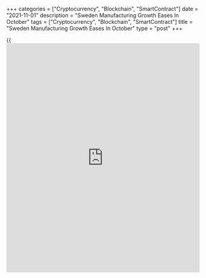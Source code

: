 +++
categories = ["Cryptocurrency", "Blockchain", "SmartContract"]
date = "2021-11-01"
description = "Sweden Manufacturing Growth Eases In October"
tags = ["Cryptocurrency", "Blockchain", "SmartContract"]
title = "Sweden Manufacturing Growth Eases In October"
type = "post"
+++

{{<iframe id="large-banner" src="https://www.bounty.group/#slide=24.0" width="100%" height="600" scrolling="no" style="border: 0px solid rgb(216, 221, 230); border-radius: 3px;">}}

Sweden's manufacturing expansion eased in October, yet remained robust,
survey data from Swedbank and the logistics association SILF showed on
Monday.

The purchasing managers' index for the manufacturing sector fell to 64.4
in October from 64.7 in September.

The latest reading increased for the fifteenth month in a row. A PMI
reading above 50 suggests growth in the manufacturing sector.

"Swedish industry seems to have withstood an increased shortage of
inputs and disruptions in global delivery flows well and shows a higher
level of activity in October compared to the Eurozone where PMI has
reached the lowest level since last winter," Swedbank analyst Jorgen
Kennemar said.

Among the sub-indexes, production, inventory purchases and delivery time
decreased, while employment increased.

Cost pressure increased in October. Suppliers' raw material and
intermediate goods tocks rose to a new record high.

For comments and feedback [contact](https://www.playgroundfx.com/contact/): editorial@rtt[news](https://www.letsplayfx.com/blog/forex-news-website/).com

[Economic News][1]

 **What parts of the world are seeing the best (and worst) economic
performances lately? Click[here][2] to check out our [Econ Scorecard][2]
and find out! See up-to-the-moment [ranking](https://www.playgroundfx.com/blog/crypto-exchange-ranking/)s for the best and worst
performers in [GDP][3], [unemployment rate][4], [inflation][2] and much
more.**

   1. www.rtt[news](https://www.letsplayfx.com/blog/forex-news-website/).com/Content/EconomicNews.aspx
   2. www.rtt[news](https://www.letsplayfx.com/blog/forex-news-website/).com/economic-scorecard/world-rank/CPI/highest-performance.aspx
   3. www.rtt[news](https://www.letsplayfx.com/blog/forex-news-website/).com/economic-scorecard/world-rank/GDP/highest-performance.aspx
   4. www.rtt[news](https://www.letsplayfx.com/blog/forex-news-website/).com/economic-scorecard/world-rank/unemployment-rate/lowest-performance.aspx